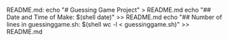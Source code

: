 README.md:
    echo "# Guessing Game Project" > README.md
    echo "## Date and Time of Make: $(shell date)" >> README.md
    echo "## Number of lines in guessinggame.sh: $(shell wc -l < guessinggame.sh)" >> README.md
